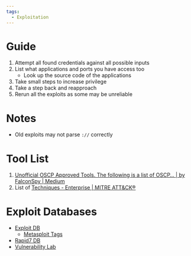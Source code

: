 ```yaml
---
tags:
  - Exploitation
---
```


# Guide

1. Attempt all found credentials against all possible inputs
2. List what applications and ports you have access too
	* Look up the source code of the applications
3. Take small steps to increase privilege
4. Take a step back and reapproach
5. Rerun all the exploits as some may be unreliable 

# Notes

* Old exploits may not parse `://` correctly 

# Tool List

1. [Unofficial OSCP Approved Tools. The following is a list of OSCP… | by FalconSpy | Medium](https://falconspy.medium.com/unofficial-oscp-approved-tools-b2b4e889e707)
2. List of [Techniques - Enterprise | MITRE ATT&CK®](https://attack.mitre.org/techniques/enterprise/)


# Exploit Databases

* [Exploit DB](https://www.exploit-db.com/)
	* [Metasploit Tags](https://www.exploit-db.com/?tag=3)
* [Rapid7 DB](https://www.rapid7.com/db/)
* [Vulnerability Lab](https://www.vulnerability-lab.com/)